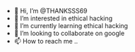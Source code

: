 - 👋 Hi, I’m @THANKSSS69
- 👀 I’m interested in ethical hacking
- 🌱 I’m currently learning ethical hacking
- 💞️ I’m looking to collaborate on google
- 📫 How to reach me ..

<!---
THANKSSS69/THANKSSS69 is a ✨ special ✨ repository because its `README.md` (this file) appears on your GitHub profile.
You can click the Preview link to take a look at your changes.
--->
